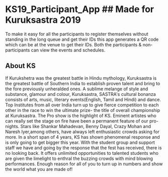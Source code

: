 # KS19_Participant_App ## Made for Kuruksastra 2019
To make it easy for all the participants to register themselves without standing in the long queue and get their IDs this app generates a QR code which can be at the venue to get their IDs. Both the participants & non-participants can view the events and schedules.

## About KS
If Kurukshetra was the greatest battle in Hindu mythology, Kuruksastra is the greatest battle of Southern India to establish proven talent and bring to the fore previously unheralded ones. A sublime melange of style and substance, glamour and colour, Kuruksastra, SASTRA's cultural bonanza consists of arts, music, literary events(English, Tamil and Hindi) and dance. Top Institutes from all over India turn up to give fierce competition to each other in the race to win the ultimate prize- the title of overall championship at Kuruksastra. The Pro show is the highlight of KS. Eminent artistes who can really set the stage on fire have been a permanent feature of our pro-nights. Stars like Shankar Mahadevan, Benny Dayal, Crazy Mohan and Naresh Iyer,among others, have always left enthusiastic crowds asking for more. In a short span of 4 years, KS has shown phenomenal response and is only going to get bigger this year. With the student group and support staff we have and going by the response that the fest has received, there is no looking back. It offers unlimited opportunities to talented students who are given the limelight to enthral the buzzing crowds with mind blowing performances. Enough reason for all of you to turn up in numbers and show the world what you are made of!
